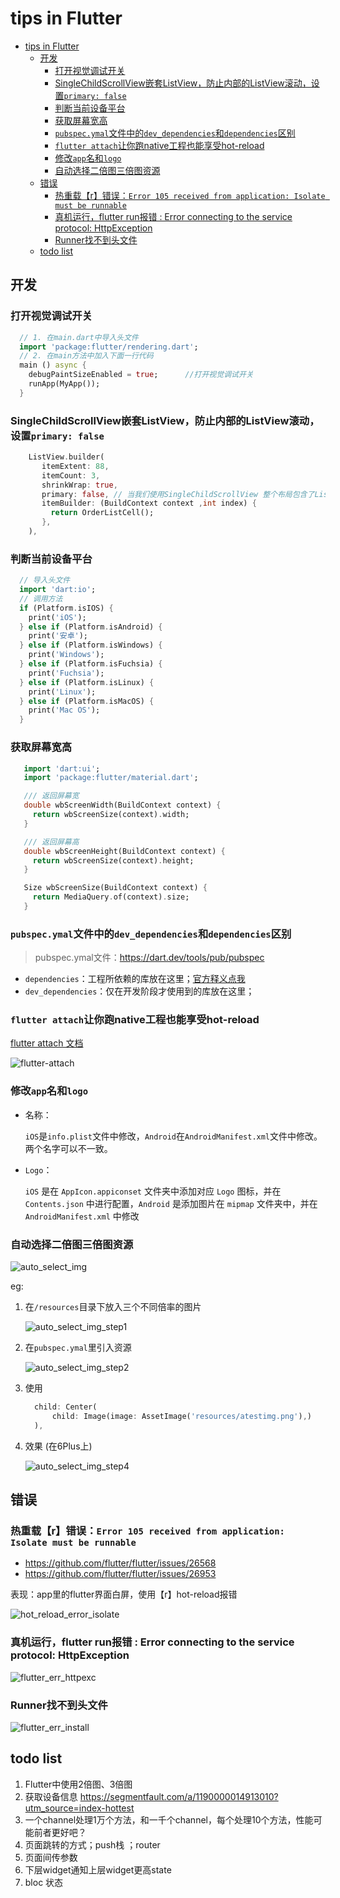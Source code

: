 # tips in Flutter
- [tips in Flutter](#tips-in-Flutter)
  - [开发](#%E5%BC%80%E5%8F%91)
    - [打开视觉调试开关](#%E6%89%93%E5%BC%80%E8%A7%86%E8%A7%89%E8%B0%83%E8%AF%95%E5%BC%80%E5%85%B3)
    - [SingleChildScrollView嵌套ListView，防止内部的ListView滚动，设置`primary: false`](#SingleChildScrollView%E5%B5%8C%E5%A5%97ListView%E9%98%B2%E6%AD%A2%E5%86%85%E9%83%A8%E7%9A%84ListView%E6%BB%9A%E5%8A%A8%E8%AE%BE%E7%BD%AEprimary-false)
    - [判断当前设备平台](#%E5%88%A4%E6%96%AD%E5%BD%93%E5%89%8D%E8%AE%BE%E5%A4%87%E5%B9%B3%E5%8F%B0)
    - [获取屏幕宽高](#%E8%8E%B7%E5%8F%96%E5%B1%8F%E5%B9%95%E5%AE%BD%E9%AB%98)
    - [`pubspec.ymal`文件中的`dev_dependencies`和`dependencies`区别](#pubspecymal%E6%96%87%E4%BB%B6%E4%B8%AD%E7%9A%84devdependencies%E5%92%8Cdependencies%E5%8C%BA%E5%88%AB)
    - [`flutter attach`让你跑native工程也能享受hot-reload](#flutter-attach%E8%AE%A9%E4%BD%A0%E8%B7%91native%E5%B7%A5%E7%A8%8B%E4%B9%9F%E8%83%BD%E4%BA%AB%E5%8F%97hot-reload)
    - [修改`app`名和`logo`](#%E4%BF%AE%E6%94%B9app%E5%90%8D%E5%92%8Clogo)
    - [自动选择二倍图三倍图资源](#%E8%87%AA%E5%8A%A8%E9%80%89%E6%8B%A9%E4%BA%8C%E5%80%8D%E5%9B%BE%E4%B8%89%E5%80%8D%E5%9B%BE%E8%B5%84%E6%BA%90)
  - [错误](#%E9%94%99%E8%AF%AF)
    - [热重载【r】错误：`Error 105 received from application: Isolate must be runnable`](#%E7%83%AD%E9%87%8D%E8%BD%BDr%E9%94%99%E8%AF%AFError-105-received-from-application-Isolate-must-be-runnable)
    - [真机运行，flutter run报错 : Error connecting to the service protocol: HttpException](#%E7%9C%9F%E6%9C%BA%E8%BF%90%E8%A1%8Cflutter-run%E6%8A%A5%E9%94%99--Error-connecting-to-the-service-protocol-HttpException)
    - [Runner找不到头文件](#Runner%E6%89%BE%E4%B8%8D%E5%88%B0%E5%A4%B4%E6%96%87%E4%BB%B6)
  - [todo list](#todo-list)
## 开发

### 打开视觉调试开关

  ```dart
    // 1. 在main.dart中导入头文件
    import 'package:flutter/rendering.dart';
    // 2. 在main方法中加入下面一行代码
    main () async {
      debugPaintSizeEnabled = true;      //打开视觉调试开关
      runApp(MyApp());
    } 
  ```

### SingleChildScrollView嵌套ListView，防止内部的ListView滚动，设置`primary: false`

  ```dart
      ListView.builder(
         itemExtent: 88,
         itemCount: 3,
         shrinkWrap: true,
         primary: false, // 当我们使用SingleChildScrollView 整个布局包含了ListView 滑动时会产生冲突 滚动卡顿，不流畅。要关闭这个属性
         itemBuilder: (BuildContext context ,int index) {
           return OrderListCell();
         },
      ),
  ```

### 判断当前设备平台

  ```dart
    // 导入头文件
    import 'dart:io';
    // 调用方法
    if (Platform.isIOS) {
      print('iOS');
    } else if (Platform.isAndroid) {
      print('安卓');
    } else if (Platform.isWindows) {
      print('Windows');
    } else if (Platform.isFuchsia) {
      print('Fuchsia');
    } else if (Platform.isLinux) {
      print('Linux');
    } else if (Platform.isMacOS) {
      print('Mac OS');
    }
  ```

### 获取屏幕宽高
   
   ```dart
      import 'dart:ui';
      import 'package:flutter/material.dart';

      /// 返回屏幕宽
      double wbScreenWidth(BuildContext context) {
        return wbScreenSize(context).width;
      }

      /// 返回屏幕高
      double wbScreenHeight(BuildContext context) {
        return wbScreenSize(context).height;
      }

      Size wbScreenSize(BuildContext context) {
        return MediaQuery.of(context).size;
      }
   ```
   
### `pubspec.ymal`文件中的`dev_dependencies`和`dependencies`区别

  > pubspec.ymal文件：https://dart.dev/tools/pub/pubspec

  + `dependencies`：工程所依赖的库放在这里；[官方释义点我](https://dart.dev/tools/pub/pubspec#dependencies)
  + `dev_dependencies`：仅在开发阶段才使用到的库放在这里；

### `flutter attach`让你跑native工程也能享受hot-reload
   
   [flutter attach 文档](https://github.com/flutter/flutter/wiki/Add-Flutter-to-existing-apps#hot-restartreload-and-debugging-dart-code-1)
   
   ![flutter-attach](../../src/imgs/flutter/flutter-attach.png)

### 修改`app`名和`logo`

  - 名称：
  
    `iOS`是`info.plist`文件中修改，`Android`在`AndroidManifest.xml`文件中修改。两个名字可以不一致。

  - `Logo`：
  
    `iOS` 是在 `AppIcon.appiconset` 文件夹中添加对应 `Logo` 图标，并在 `Contents.json` 中进行配置，`Android` 是添加图片在 `mipmap` 文件夹中，并在 `AndroidManifest.xml` 中修改 

### 自动选择二倍图三倍图资源

  ![auto_select_img](../../src/imgs/flutter/tips/auto_select_img.png)

  eg: 

  1. 在`/resources`目录下放入三个不同倍率的图片
     
     ![auto_select_img_step1](../../src/imgs/flutter/tips/auto_select_img_step1.png)
  
  2. 在`pubspec.ymal`里引入资源
     
     ![auto_select_img_step2](../../src/imgs/flutter/tips/auto_select_img_step2.png)
  
  3. 使用

      ```dart
        child: Center(
            child: Image(image: AssetImage('resources/atestimg.png'),)
        ),
      ```
  4. 效果 (在6Plus上)

     ![auto_select_img_step4](../../src/imgs/flutter/tips/auto_select_img_step4.png)

## 错误

### 热重载【r】错误：`Error 105 received from application: Isolate must be runnable`

  + https://github.com/flutter/flutter/issues/26568
  + https://github.com/flutter/flutter/issues/26953

  表现：app里的flutter界面白屏，使用【r】hot-reload报错

  ![hot_reload_error_isolate](../../src/imgs/flutter/hot_reload_error_isolate.png)

### 真机运行，flutter run报错 : Error connecting to the service protocol: HttpException

  ![flutter_err_httpexc](../../src/imgs/flutter/tips/flutter_err_httpexc.png)
### Runner找不到头文件

  ![flutter_err_install](../../src/imgs/flutter/tips/flutter_err_install.png)

##  todo list

1. Flutter中使用2倍图、3倍图
2. 获取设备信息 https://segmentfault.com/a/1190000014913010?utm_source=index-hottest
3. 一个channel处理1万个方法，和一千个channel，每个处理10个方法，性能可能前者更好吧？
4. 页面跳转的方式；push栈 ；router
5. 页面间传参数
6. 下层widget通知上层widget更高state
7. bloc 状态
